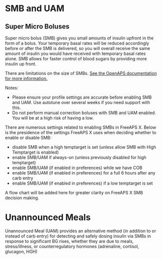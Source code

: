 # SMB and UAM

## Super Micro Boluses
Super micro bolus (SMB) gives you small amounts of insulin upfront in the form of a bolus. Your temporary basal rates will be reduced accordingly before or after the SMB is delivered, so you will overall receive the same amount of insulin you would have received with temporary basal rates alone. SMB allows for faster control of blood sugars by providing more insulin up front.

There are limitations on the size of SMBs. <a href = "https://openaps.readthedocs.io/en/latest/docs/Customize-Iterate/oref1.html#understanding-super-micro-bolus-smb">See the OpenAPS documentation for more information.</a>

Notes:
- Please ensure your profile settings are accurate before enabling SMB and UAM. Use autotune over several weeks if you need support with this.
- Do not perform manual correction boluses with SMB and UAM enabled. You will be at a high risk of having a low.

There are numerous settings related to enabling SMBs in FreeAPS X. Below is the presidence of the settings FreeAPS X uses when deciding whether to enable or disable SMB:

- disable SMB when a high temptarget is set (unless allow SMB with High Temptarget is enabled)
- enable SMB/UAM if always-on (unless previously disabled for high temptarget)
- enable SMB/UAM (if enabled in preferences) while we have COB
- enable SMB/UAM (if enabled in preferences) for a full 6 hours after any carb entry
- enable SMB/UAM (if enabled in preferences) if a low temptarget is set

A flow chart will be added here for greater clarity on FreeAPS X SMB decision making.

# Unannounced Meals
Unannounced Meal (UAM) provides an alternative method (in addition to or instead of carb entry) for detecting and safely dosing insulin via SMBs in response to significant BG rises, whether they are due to meals, stress/illness, or counterregulatory hormones (adrenaline, cortisol, glucagon, HGH)